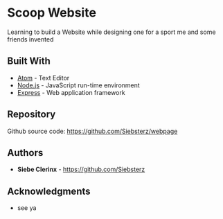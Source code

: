 # Scoop Website

Learning to build a Website while designing one for a sport me and some friends invented

## Built With

* [Atom](https://atom.io/) - Text Editor
* [Node.js](https://nodejs.org/en/) - JavaScript run-time environment
* [Express](https://expressjs.com/) - Web application framework

## Repository

Github source code: https://github.com/Siebsterz/webpage

## Authors

* **Siebe Clerinx** - https://github.com/Siebsterz

## Acknowledgments

* see ya
